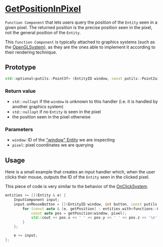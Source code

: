 # [GetPositionInPixel](GetPositionInPixel.hpp)

`Function Component` that lets users query the position of the `Entity` seen in a given pixel. The returned position is the precise position seen in the pixel, not the general position of the `Entity`.

This `function Component` is typically attached to graphics systems (such as the [OpenGLSystem](../../systems/opengl/OpenGLSystem.md)), as they are the ones able to implement it according to their rendering technique.

## Prototype

```cpp
std::optional<putils::Point3f> (EntityID window, const putils::Point2ui & pixel);
```

### Return value

* `std::nullopt` if the `window` is unknown to this handler (i.e. it is handled by another graphics system)
* `std::nullopt` if no `Entity` is seen in the pixel
* the position seen in the pixel otherwise

### Parameters

* `window`: ID of the ["window" Entity](WindowComponent.md) we are inspecting
* `pixel`: pixel coordinates we are querying

## Usage

Here is a small example that creates an input handler which, when the user clicks their mouse, outputs the ID of the `Entity` seen in the clicked pixel.

This piece of code is very similar to the behavior of the [OnClickSystem](../../systems/onclick/OnClickSystem.md).

```cpp
entities += [](Entity & e) {
    InputComponent input;
    input.onMouseButton = [](EntityID window, int button, const putils::Point2f & pixel, bool pressed) {
        for (const auto & [e, getPosition] : entities.with<functions::GetPositionInPixel>()) {
            const auto pos = getPosition(window, pixel);
            std::cout << pos.x << ' ' << pos.y << ' ' << pos.z << '\n';
        }
    };

    e += input;
};
```